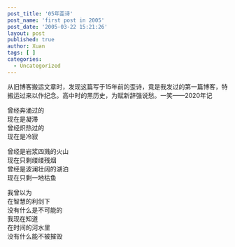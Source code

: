 ```yaml
---
post_title: '05年歪诗'
post_name: 'first post in 2005'
post_date: '2005-03-22 15:21:26'
layout: post
published: true
author: Xuan
tags: [ ]
categories:
  - Uncategorized
---
```


从旧博客搬运文章时，发现这篇写于15年前的歪诗，竟是我发过的第一篇博客，特搬运过来以作纪念。高中时的黑历史，为赋新辞强说愁。一笑——2020年记

曾经奔涌过的   
现在是凝滞   
曾经炽热过的   
现在是冷寂   
   
曾经是岩浆四溅的火山   
现在只剩缕缕残烟   
曾经是波澜壮阔的湖泊   
现在只剩一地枯鱼   
   
我曾以为   
在智慧的利剑下   
没有什么是不可能的   
我现在知道   
在时间的河水里   
没有什么能不被摧毁    
